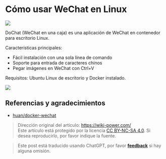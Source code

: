 # Cómo usar WeChat en Linux

![](https://wiki-media-1253965369.cos.ap-guangzhou.myqcloud.com/img/20200311141406.png)

DoChat (WeChat en una caja) es una aplicación de WeChat en contenedor para escritorio Linux.

Características principales:

- Fácil instalación con una sola línea de comando
- Soporte para entrada de caracteres chinos
- Pegar imágenes en WeChat con Ctrl+V

Requisitos: Ubuntu Linux de escritorio y Docker instalado.

![](https://wiki-media-1253965369.cos.ap-guangzhou.myqcloud.com/img/20200311141459.png)

## Referencias y agradecimientos

- [huan/docker-wechat](https://github.com/huan/docker-wechat)

> Dirección original del artículo: <https://wiki-power.com/>  
> Este artículo está protegido por la licencia [CC BY-NC-SA 4.0](https://creativecommons.org/licenses/by/4.0/deed.zh). Si desea reproducirlo, por favor indique la fuente.

> Este post está traducido usando ChatGPT, por favor [**feedback**](https://github.com/linyuxuanlin/Wiki_MkDocs/issues/new) si hay alguna omisión.